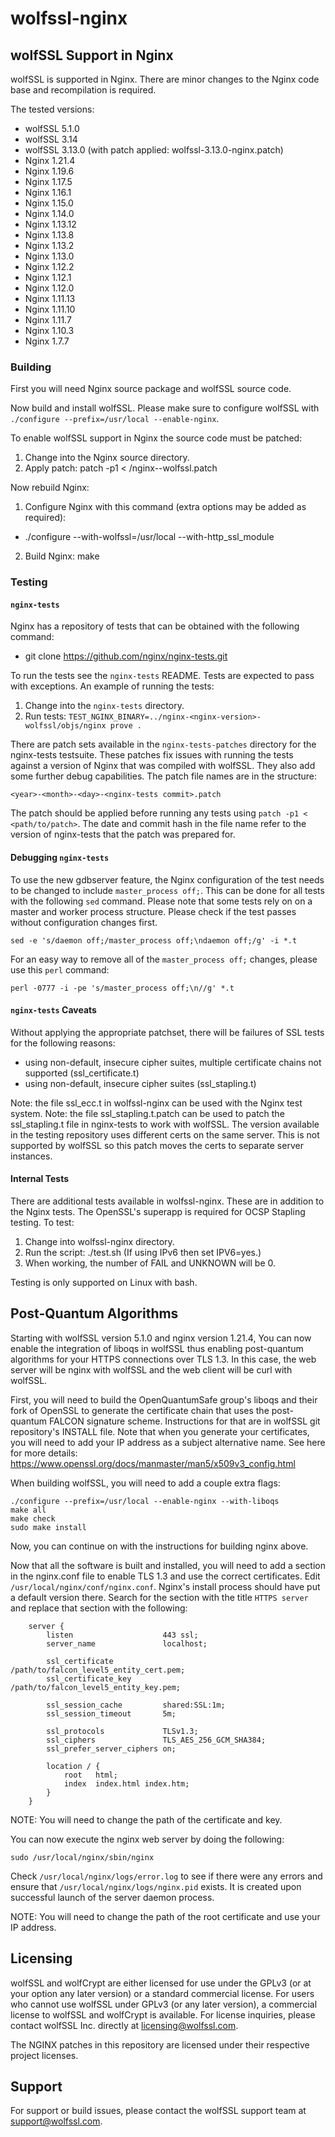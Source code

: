 # wolfssl-nginx

## wolfSSL Support in Nginx

wolfSSL is supported in Nginx. There are minor changes to the Nginx code base
and recompilation is required.

The tested versions:
 - wolfSSL 5.1.0
 - wolfSSL 3.14
 - wolfSSL 3.13.0 (with patch applied: wolfssl-3.13.0-nginx.patch)
 - Nginx 1.21.4
 - Nginx 1.19.6
 - Nginx 1.17.5
 - Nginx 1.16.1
 - Nginx 1.15.0
 - Nginx 1.14.0
 - Nginx 1.13.12
 - Nginx 1.13.8
 - Nginx 1.13.2
 - Nginx 1.13.0
 - Nginx 1.12.2
 - Nginx 1.12.1
 - Nginx 1.12.0
 - Nginx 1.11.13
 - Nginx 1.11.10
 - Nginx 1.11.7
 - Nginx 1.10.3
 - Nginx 1.7.7

### Building

First you will need Nginx source package and wolfSSL source code.

Now build and install wolfSSL.
Please make sure to configure wolfSSL with ```./configure --prefix=/usr/local --enable-nginx```.

To enable wolfSSL support in Nginx the source code must be patched:
 1. Change into the Nginx source directory.
 2. Apply patch: patch -p1 < <wolfssl-nginx>/nginx-<nginx-version>-wolfssl.patch

Now rebuild Nginx:
 1. Configure Nginx with this command (extra options may be added as required):
   - ./configure --with-wolfssl=/usr/local --with-http_ssl_module
 2. Build Nginx: make

### Testing

#### `nginx-tests`

Nginx has a repository of tests that can be obtained with the following command:
 - git clone https://github.com/nginx/nginx-tests.git

To run the tests see the `nginx-tests` README. Tests are expected to pass with 
exceptions. An example of running the tests:
 1. Change into the `nginx-tests` directory.
 2. Run tests: `TEST_NGINX_BINARY=../nginx-<nginx-version>-wolfssl/objs/nginx prove .`

There are patch sets available in the `nginx-tests-patches` directory for the
nginx-tests testsuite. These patches fix issues with running the tests against
a version of Nginx that was compiled with wolfSSL. They also add some further
debug capabilities. The patch file names are in the structure:

```
<year>-<month>-<day>-<nginx-tests commit>.patch
```

The patch should be applied before running any tests using `patch -p1 < <path/to/patch>`.
The date and commit hash in the file name refer to the version of nginx-tests
that the patch was prepared for.

#### Debugging `nginx-tests`

To use the new gdbserver feature, the Nginx configuration of the test needs to
be changed to include `master_process off;`. This can be done for all tests
with the following `sed` command. Please note that some tests rely on on a
master and worker process structure. Please check if the test passes without
configuration changes first.

```
sed -e 's/daemon off;/master_process off;\ndaemon off;/g' -i *.t
```

For an easy way to remove all of the `master_process off;` changes, please use
this `perl` command: 

```
perl -0777 -i -pe 's/master_process off;\n//g' *.t
```

#### `nginx-tests` Caveats

Without applying the appropriate patchset, there will be failures of SSL tests
for the following reasons:
 - using non-default, insecure cipher suites, multiple certificate chains not
   supported (ssl_certificate.t)
 - using non-default, insecure cipher suites (ssl_stapling.t)

Note: the file ssl_ecc.t in wolfssl-nginx can be used with the Nginx test
system.
Note: the file ssl_stapling.t.patch can be used to patch the ssl_stapling.t
file in nginx-tests to work with wolfSSL. The version available in the testing
repository uses different certs on the same server. This is not supported
by wolfSSL so this patch moves the certs to separate server instances.

#### Internal Tests

There are additional tests available in wolfssl-nginx. These are in addition
to the Nginx tests. The OpenSSL's superapp is required for OCSP Stapling
testing. To test:
 1. Change into wolfssl-nginx directory.
 2. Run the script: ./test.sh (If using IPv6 then set IPV6=yes.)
 3. When working, the number of FAIL and UNKNOWN will be 0.

Testing is only supported on Linux with bash.

## Post-Quantum Algorithms

Starting with wolfSSL version 5.1.0 and nginx version 1.21.4, You can now enable the integration of liboqs in wolfSSL thus enabling post-quantum algorithms for your HTTPS connections over TLS 1.3. In this case, the web server will be nginx with wolfSSL and the web client will be curl with wolfSSL.

First, you will need to build the OpenQuantumSafe group's liboqs and their fork of OpenSSL to generate the certificate chain that uses the post-quantum FALCON signature scheme. Instructions for that are in wolfSSL git repository's INSTALL file. Note that when you generate your certificates, you will need to add your IP address as a subject alternative name. See here for more details: https://www.openssl.org/docs/manmaster/man5/x509v3_config.html

When building wolfSSL, you will need to add a couple extra flags:

```
./configure --prefix=/usr/local --enable-nginx --with-liboqs
make all
make check
sudo make install
```

Now, you can continue on with the instructions for building nginx above.

Now that all the software is built and installed, you will need to add a section in the nginx.conf file to enable TLS 1.3 and use the correct certificates. Edit `/usr/local/nginx/conf/nginx.conf`. Nginx's install process should have put a default version there. Search for the section with the title `HTTPS server` and replace that section with the following:

```
    server {
        listen                    443 ssl;
        server_name               localhost;

        ssl_certificate           /path/to/falcon_level5_entity_cert.pem;
        ssl_certificate_key       /path/to/falcon_level5_entity_key.pem;

        ssl_session_cache         shared:SSL:1m;
        ssl_session_timeout       5m;

        ssl_protocols             TLSv1.3;
        ssl_ciphers               TLS_AES_256_GCM_SHA384;
        ssl_prefer_server_ciphers on;

        location / {
            root   html;
            index  index.html index.htm;
        }
    }
```

NOTE: You will need to change the path of the certificate and key.

You can now execute the nginx web server by doing the following:

```
sudo /usr/local/nginx/sbin/nginx
```

Check `/usr/local/nginx/logs/error.log` to see if there were any errors and ensure that `/usr/local/nginx/logs/nginx.pid` exists. It is created upon successful launch of the server daemon process. 

NOTE: You will need to change the path of the root certificate and use your IP address.

## Licensing

wolfSSL and wolfCrypt are either licensed for use under the GPLv3 (or at your option any later version) or a standard commercial license. For users who cannot use wolfSSL under GPLv3 (or any later version), a commercial license to wolfSSL and wolfCrypt is available. For license inquiries, please contact wolfSSL Inc. directly at licensing@wolfssl.com.

The NGINX patches in this repository are licensed under their respective project licenses.

## Support

For support or build issues, please contact the wolfSSL support team at support@wolfssl.com.
